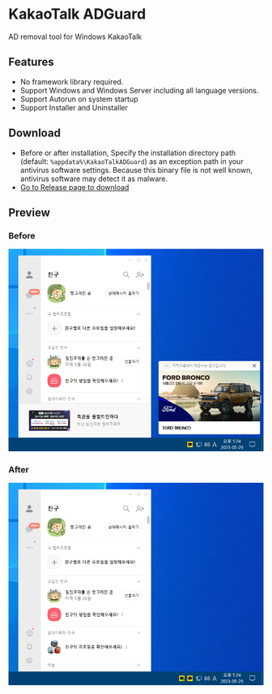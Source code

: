 # KakaoTalk ADGuard

AD removal tool for Windows KakaoTalk

## Features

- No framework library required.
- Support Windows and Windows Server including all language versions.
- Support Autorun on system startup
- Support Installer and Uninstaller

## Download

- Before or after installation, Specify the installation directory path (default: `%appdata%\KakaoTalkADGuard`) as an exception path in your antivirus software settings. Because this binary file is not well known, antivirus software may detect it as malware.
- [Go to Release page to download](https://github.com/loopback-kr/KakaoTalkADGuard/releases)

## Preview

### Before

![](docs//Before.png)

### After

![](docs//After.png)
